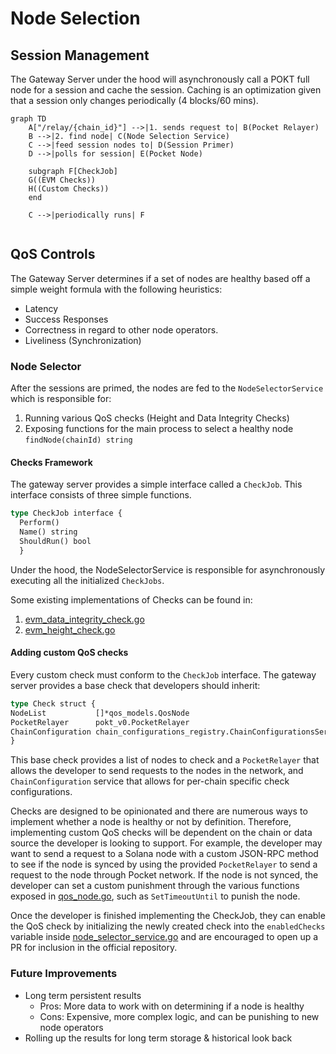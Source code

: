 # Node Selection

## Session Management

The Gateway Server under the hood will asynchronously call a POKT full node for a session and cache the session. Caching is an optimization given that a session only changes periodically (4 blocks/60 mins).

```mermaid
graph TD
    A["/relay/{chain_id}"] -->|1. sends request to| B(Pocket Relayer)
    B -->|2. find node| C(Node Selection Service)
    C -->|feed session nodes to| D(Session Primer)
    D -->|polls for session| E(Pocket Node)

    subgraph F[CheckJob]
    G((EVM Checks))
    H((Custom Checks))
    end

    C -->|periodically runs| F


```

## QoS Controls

The Gateway Server determines if a set of nodes are healthy based off a simple weight formula with the following heuristics:

* Latency
* Success Responses
* Correctness in regard to other node operators.
* Liveliness (Synchronization)

### Node Selector&#x20;

After the sessions are primed, the nodes are fed to the `NodeSelectorService` which is responsible for:

1. Running various QoS checks (Height and Data Integrity Checks)
2. Exposing functions for the main process to select a healthy node `findNode(chainId) string`

#### Checks Framework

The gateway server provides a simple interface called a `CheckJob`. This interface consists of three simple functions.

```rust
type CheckJob interface {
  Perform()
  Name() string
  ShouldRun() bool
  }
```

Under the hood, the NodeSelectorService is responsible for asynchronously executing all the initialized `CheckJobs`.

Some existing implementations of Checks can be found in:

1. [evm\_data\_integrity\_check.go](https://github.com/pokt-network/gateway-server/blob/main/docs/..%2Finternal%2Fnode\_selector\_service%2Fchecks%2Fevm\_data\_integrity\_check%2Fevm\_data\_integrity\_check.go)
2. [evm\_height\_check.go](https://github.com/pokt-network/gateway-server/blob/main/docs/..%2Finternal%2Fnode\_selector\_service%2Fchecks%2Fevm\_height\_check%2Fevm\_height\_check.go)

#### Adding custom QoS checks

Every custom check must conform to the `CheckJob` interface. The gateway server provides a base check that developers should inherit:

```rust
type Check struct {
NodeList           []*qos_models.QosNode
PocketRelayer      pokt_v0.PocketRelayer
ChainConfiguration chain_configurations_registry.ChainConfigurationsService
}
```

This base check provides a list of nodes to check and a `PocketRelayer` that allows the developer to send requests to the nodes in the network, and `ChainConfiguration` service that allows for per-chain specific check configurations.

Checks are designed to be opinionated and there are numerous ways to implement whether a node is healthy or not by definition. Therefore, implementing custom QoS checks will be dependent on the chain or data source the developer is looking to support. For example, the developer may want to send a request to a Solana node with a custom JSON-RPC method to see if the node is synced by using the provided `PocketRelayer` to send a request to the node through Pocket network. If the node is not synced, the developer can set a custom punishment through the various functions exposed in [qos\_node.go](https://github.com/pokt-network/gateway-server/blob/main/docs/..%2Finternal%2Fnode\_selector\_service%2Fmodels%2Fqos\_node.go), such as `SetTimeoutUntil` to punish the node.

Once the developer is finished implementing the CheckJob, they can enable the QoS check by initializing the newly created check into the `enabledChecks` variable inside [node\_selector\_service.go](https://github.com/pokt-network/gateway-server/blob/main/docs/..%2Finternal%2Fnode\_selector\_service%2Fnode\_selector\_service.go) and are encouraged to open up a PR for inclusion in the official repository.

### Future Improvements

* Long term persistent results
  * Pros: More data to work with on determining if a node is healthy
  * Cons: Expensive, more complex logic, and can be punishing to new node operators
* Rolling up the results for long term storage & historical look back
